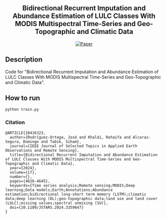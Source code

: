 <div align="center">
 
## Bidirectional Recurrent Imputation and Abundance Estimation of LULC Classes With MODIS Multispectral Time-Series and Geo-Topographic and Climatic Data

[![Paper](https://img.shields.io/badge/paper-arXiv.2310.07223-B31B1B.svg)](https://arxiv.org/abs/2310.07223)
</div>
 
## Description   
Code for "Bidirectional Recurrent Imputation and Abundance Estimation of LULC Classes With MODIS Multispectral Time-Series and Geo-Topographic and Climatic Data".

## How to run 
```bash
python train.py
```


### Citation   
```
@ARTICLE{10416323,
  author={Rodríguez-Ortega, José and Khaldi, Rohaifa and Alcaraz-Segura, Domingo and Tabik, Siham},
  journal={IEEE Journal of Selected Topics in Applied Earth Observations and Remote Sensing}, 
  title={Bidirectional Recurrent Imputation and Abundance Estimation of LULC Classes With MODIS Multispectral Time-Series and Geo-Topographic and Climatic Data}, 
  year={2024},
  volume={17},
  number={},
  pages={4626-4645},
  keywords={Time series analysis;Remote sensing;MODIS;Deep learning;Data models;Earth;Annotations;Abundance estimation;bidirectional long-short term memory (LSTM);climatic data;deep learning (DL);geo-topographic data;land use and land cover (LULC);missing values;spectral unmixing (SU)},
  doi={10.1109/JSTARS.2024.3359647}
}
```
